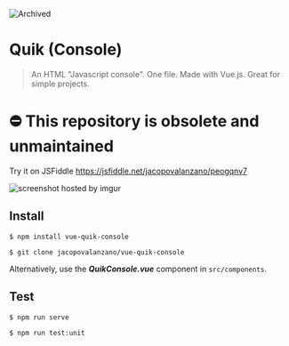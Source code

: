 ![Archived](https://img.shields.io/badge/Status-Archived-red)

# Quik (Console)

> An HTML "Javascript console". One file. Made with Vue.js.
> Great for simple projects.

# ⛔ This repository is obsolete and unmaintained

Try it on JSFiddle
https://jsfiddle.net/jacopovalanzano/peogqnv7

![screenshot hosted by imgur](https://i.imgur.com/3uJM4TV.gif)

## Install
``$ npm install vue-quik-console``

``$ git clone jacopovalanzano/vue-quik-console``

Alternatively, use the ***QuikConsole.vue*** component in ``src/components``.

## Test
``$ npm run serve``

``$ npm run test:unit``
